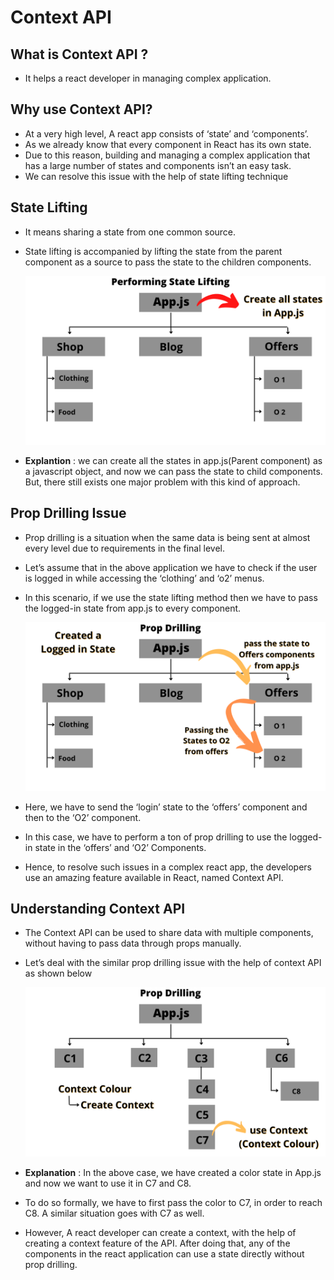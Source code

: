 # Context API

## What is Context API ?

- It helps a react developer in managing complex application.

## Why use Context API?

- At a very high level, A react app consists of ‘state’ and ‘components’.
- As we already know that every component in React has its own state.
- Due to this reason, building and managing a complex application that has a large number of states and components isn’t an easy task.
- We can resolve this issue with the help of state lifting technique

## State Lifting

- It means sharing a state from one common source.
- State lifting is accompanied by lifting the state from the parent component as a source to pass the state to the children components.

    ![State Lifting](stateLifting.png)

- **Explantion** : we can create all the states in app.js(Parent component) as a javascript object, and now we can pass the state to child components. But, there still exists one major problem with this kind of approach.

## Prop Drilling Issue

- Prop drilling is a situation when the same data is being sent at almost every level due to requirements in the final level.
- Let’s assume that in the above application we have to check if the user is logged in while accessing the ‘clothing’ and ‘o2’ menus.
- In this scenario, if we use the state lifting method then we have to pass the logged-in state from app.js to every component.

    ![Props Lifting Issue](propsDrilling.png)

- Here, we have to send the ‘login’ state to the ‘offers’ component and then to the ‘O2’ component.
- In this case, we have to perform a ton of prop drilling to use the logged-in state in the ‘offers’ and ‘O2’ Components.
- Hence, to resolve such issues in a complex react app, the developers use an amazing feature available in React, named Context API.

## Understanding Context API

- The Context API can be used to share data with multiple components, without having to pass data through props manually.
- Let’s deal with the similar prop drilling issue with the help of context API as shown below

    ![Alt text](contextAPI.png)

- **Explanation** : In the above case, we have created a color state in App.js and now we want to use it in C7 and C8.
- To do so formally, we have to first pass the color to C7, in order to reach C8. A similar situation goes with C7 as well.
- However, A react developer can create a context, with the help of creating a context feature of the API. After doing that, any of the components in the react application can use a state directly without prop drilling.
